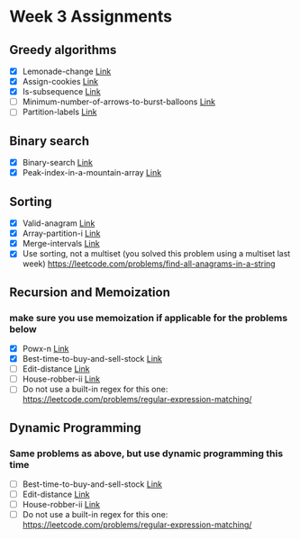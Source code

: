 # Week 3 Assignments

## Greedy algorithms

-   [x] Lemonade-change [Link](https://leetcode.com/problems/lemonade-change)
-   [x] Assign-cookies [Link](https://leetcode.com/problems/assign-cookies)
-   [x] Is-subsequence [Link](https://leetcode.com/problems/is-subsequence)
-   [ ] Minimum-number-of-arrows-to-burst-balloons [Link](https://leetcode.com/problems/minimum-number-of-arrows-to-burst-balloons)
-   [ ] Partition-labels [Link](https://leetcode.com/problems/partition-labels)

## Binary search

-   [x] Binary-search [Link](https://leetcode.com/problems/binary-search)
-   [x] Peak-index-in-a-mountain-array [Link](https://leetcode.com/problems/peak-index-in-a-mountain-array)

## Sorting

-   [x] Valid-anagram [Link](https://leetcode.com/problems/valid-anagram)
-   [x] Array-partition-i [Link](https://leetcode.com/problems/array-partition-i)
-   [x] Merge-intervals [Link](https://leetcode.com/problems/merge-intervals)
-   [x] Use sorting, not a multiset (you solved this problem using a multiset last week) https://leetcode.com/problems/find-all-anagrams-in-a-string

## Recursion and Memoization

### make sure you use memoization if applicable for the problems below

-   [x] Powx-n [Link](https://leetcode.com/problems/powx-n)
-   [x] Best-time-to-buy-and-sell-stock [Link](https://leetcode.com/problems/best-time-to-buy-and-sell-stock)
-   [ ] Edit-distance [Link](https://leetcode.com/problems/edit-distance)
-   [ ] House-robber-ii [Link](https://leetcode.com/problems/house-robber-ii)
-   [ ] Do not use a built-in regex for this one: https://leetcode.com/problems/regular-expression-matching/

## Dynamic Programming

### Same problems as above, but use dynamic programming this time

-   [ ] Best-time-to-buy-and-sell-stock [Link](https://leetcode.com/problems/best-time-to-buy-and-sell-stock)
-   [ ] Edit-distance [Link](https://leetcode.com/problems/edit-distance)
-   [ ] House-robber-ii [Link](https://leetcode.com/problems/house-robber-ii)
-   [ ] Do not use a built-in regex for this one: https://leetcode.com/problems/regular-expression-matching/
